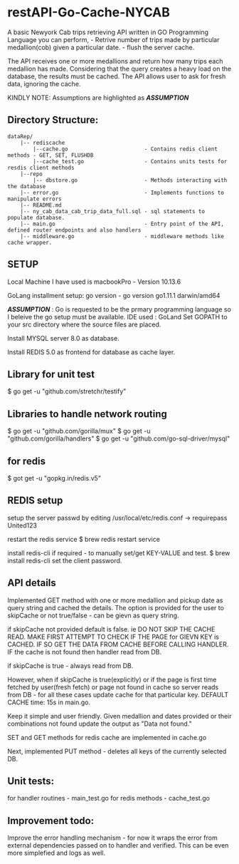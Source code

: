 # restAPI-Go-Cache-NYCAB
A basic Newyork Cab trips retrieving API written in GO Programming Language
you can perform,
    - Retrive number of trips made by particular medallion(cob) given a particular date.
    - flush the server cache.
    
The API receives one or more medallions and return how many trips each medallion has made.
Considering that the query creates a heavy load on the database, the results must be cached.
The API allows user to ask for fresh data, ignoring the cache.

KINDLY NOTE: Assumptions are highlighted as ***ASSUMPTION***

Directory Structure:
--------------------
```
dataRep/
    |-- rediscache
        |--cache.go                        - Contains redis client methods - GET, SET, FLUSHDB
        |--cache_test.go                   - Contains units tests for resdis client methods
    |--repo
        |-- dbstore.go                     - Methods interacting with the database
    |-- error.go                           - Implements functions to manipulate errors
    |-- README.md
    |-- ny_cab_data_cab_trip_data_full.sql - sql statements to populate database.
    |-- main.go                            - Entry point of the API, defined router endpoints and also handlers
    |-- middleware.go                      - middleware methods like cache wrapper.
 ```

SETUP
-----
Local Machine I have used is macbookPro - Version 10.13.6

GoLang installment setup:
go version - go version go1.11.1 darwin/amd64

***ASSUMPTION*** : Go is requested to be the prmary programming language so I beleive the go setup must be available.
IDE used : GoLand
Set GOPATH to your src directory where the source files are placed.

Install MYSQL server 8.0 as database.

Install REDIS 5.0 as frontend for database as cache layer.

## Library for unit test
$ go get -u "github.com/stretchr/testify"

## Libraries to handle network routing
$ go get -u "github.com/gorilla/mux"
$ go get -u "github.com/gorilla/handlers"
$ go get -u "github.com/go-sql-driver/mysql"

## for redis
$ got get -u "gopkg.in/redis.v5"


REDIS setup
-----------
setup the server passwd by editing /usr/local/etc/redis.conf -> requirepass United123

restart the redis service
$ brew redis restart service

install redis-cli if required - to manually set/get KEY-VALUE and test.
$ brew install redis-cli
set the client password.

API details
-----------

Implemented GET method with one or more medallion and pickup date as query string and cached the details. 
The option is provided for the user to skipCache or not true/false - can be gievn as query string.

if skipCache not provided default is false. ie DO NOT SKIP THE CACHE READ. MAKE FIRST ATTEMPT TO CHECK IF THE PAGE for GIEVN KEY is CACHED. IF SO GET THE DATA FROM CACHE BEFORE CALLING HANDLER.
IF the cache is not found then handler read from DB.

if skipCache is true - always read from DB.

However, when if skipCache is true(explicitly) or if the page is first time fetched by user(fresh fetch) or page not found in cache so server reads from DB - for all these cases update cache for that particular key.
DEFAULT CACHE time: 15s in main.go.

Keep it simple and user friendly.
Given medallion and dates provided or their combinations not found update the output as "Data not found."

SET and GET methods for redis cache are implemented in cache.go

Next, implemented PUT method - deletes all keys of the currently selected DB.

Unit tests:
----------
for handler routines - main_test.go
for redis methods - cache_test.go


Improvement todo:
----------------
Improve the error handling mechanism - for now it wraps the error from external dependencies passed on to handler and verified.
This can be even more simplefied and logs as well.


